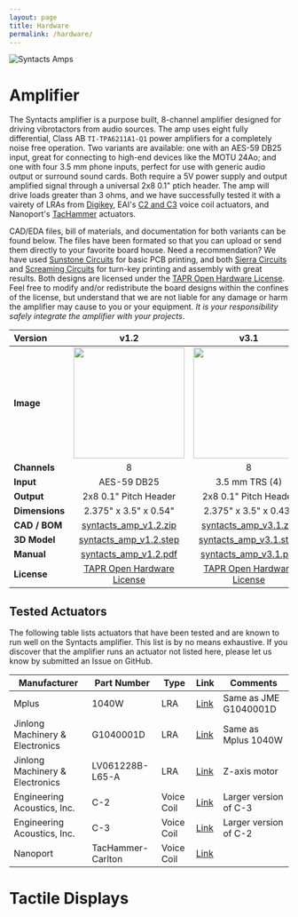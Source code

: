 ```yaml
---
layout: page
title: Hardware
permalink: /hardware/
---
```


![Syntacts Amps](https://raw.githubusercontent.com/wiki/mahilab/Syntacts/images/syntacts_amps.png)

# Amplifier

The Syntacts amplifier is a purpose built, 8-channel amplifier designed for driving vibrotactors from audio sources. The amp uses eight fully differential, Class AB `TI-TPA6211A1-Q1` power amplifiers for a completely noise free operation. Two variants are available: one with an AES-59 DB25 input, great for connecting to high-end devices like the MOTU 24Ao; and one with four 3.5 mm phone inputs, perfect for use with generic audio output or surround sound cards. Both require a 5V power supply and output amplified signal through a universal 2x8 0.1" ptich header. The amp will drive loads greater than 3 ohms, and we have successfully tested it with a vairety of LRAs from [Digikey](https://www.digikey.com/products/en/motors-solenoids-driver-boards-modules/motors-ac-dc/178?k=&pkeyword=&sv=0&pv110=419682&sf=0&FV=-8%7C178&quantity=&ColumnSort=0&page=1&pageSize=25), EAI's [C2 and C3](https://www.eaiinfo.com/tactor-info) voice coil actuators, and Nanoport's [TacHammer](https://nanoport.io/haptics/) actuators. 

CAD/EDA files, bill of materials, and documentation for both variants can be found below. The files have been formated so that you can upload or send them directly to your favorite board house. Need a recommendation? We have used [Sunstone Circuits](https://www.sunstone.com/) for basic PCB printing, and both [Sierra Circuits](https://www.protoexpress.com/) and [Screaming Circuits](https://www.screamingcircuits.com/) for turn-key printing and assembly with great results. Both designs are licensed under the [TAPR Open Hardware License](https://tapr.org/the-tapr-open-hardware-license/). Feel free to modify and/or redistribute the board designs within the confines of the license, but understand that we are not liable for any damage or harm the amplifier may cause to you or your equipment. *It is your responsibility safely integrate the amplifier with your projects*.  

|**Version**|**v1.2**|**v3.1**|
|:--|:-:|:-:|
|**Image**|<img src="https://raw.githubusercontent.com/wiki/mahilab/Syntacts/images/amps/v1.2.png" width="200">|<img src="https://raw.githubusercontent.com/wiki/mahilab/Syntacts/images/amps/v3.1.png" width="200">|
|**Channels**|8|8|
|**Input**|AES-59 DB25|3.5 mm TRS (4)|
|**Output**|2x8 0.1" Pitch Header|2x8 0.1" Pitch Header|
|**Dimensions**|2.375" x 3.5" x 0.54"|2.375" x 3.5" x 0.43"|
|**CAD / BOM**| [syntacts_amp_v1.2.zip](https://raw.githubusercontent.com/wiki/mahilab/Syntacts/amps/syntacts_amp_v1.2.zip) | [syntacts_amp_v3.1.zip](https://raw.githubusercontent.com/wiki/mahilab/Syntacts/amps/syntacts_amp_v3.1.zip) | 
|**3D Model**| [syntacts_amp_v1.2.step](https://raw.githubusercontent.com/wiki/mahilab/Syntacts/amps/syntacts_amp_v1.2.step) | [syntacts_amp_v3.1.step](https://raw.githubusercontent.com/wiki/mahilab/Syntacts/amps/syntacts_amp_v3.1.step) | 
|**Manual**| [syntacts_amp_v1.2.pdf](https://raw.githubusercontent.com/wiki/mahilab/Syntacts/amps/syntacts_amp_v1.2.pdf) | [syntacts_amp_v3.1.pdf](https://raw.githubusercontent.com/wiki/mahilab/Syntacts/amps/syntacts_amp_v3.1.pdf) | 
|**License**|[TAPR Open Hardware License](https://tapr.org/the-tapr-open-hardware-license/)|[TAPR Open Hardware License](https://tapr.org/the-tapr-open-hardware-license/)|

## Tested Actuators

The following table lists actuators that have been tested and are known to run well on the Syntacts amplifier. This list is by no means exhaustive. If you discover that the amplifier runs an actuator not listed here, please let us know by submitted an Issue on GitHub.

|Manufacturer|Part Number|Type|Link|Comments|
|---|---|---|---|---|
|Mplus|1040W|LRA|[Link](http://www.mpluskr.com/?page_id=200)|Same as JME G1040001D|
|Jinlong Machinery & Electronics|G1040001D|LRA|[Link](https://www.vibration-motor.com/coin-vibration-motors/coin-linear-resonant-actuators-lra/g1040003d)|Same as Mplus 1040W|
|Jinlong Machinery & Electronics|	LV061228B-L65-A|LRA|[Link](https://www.digikey.com/product-detail/en/jinlong-machinery-electronics-inc/LV061228B-L65-A/1670-1050-ND/7732325)| Z-axis motor|
|Engineering Acoustics, Inc.|C-2|Voice Coil|[Link](https://www.eaiinfo.com/tactor-info)|Larger version of C-3|
|Engineering Acoustics, Inc.|C-3|Voice Coil|[Link](https://www.eaiinfo.com/tactor-info)|Larger version of C-2|
|Nanoport|TacHammer-Carlton|Voice Coil|[Link](https://nanoport.io/haptics/)||

# Tactile Displays


